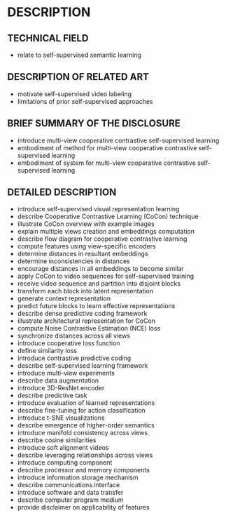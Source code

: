 # DESCRIPTION

## TECHNICAL FIELD

- relate to self-supervised semantic learning

## DESCRIPTION OF RELATED ART

- motivate self-supervised video labeling
- limitations of prior self-supervised approaches

## BRIEF SUMMARY OF THE DISCLOSURE

- introduce multi-view cooperative contrastive self-supervised learning
- embodiment of method for multi-view cooperative contrastive self-supervised learning
- embodiment of system for multi-view cooperative contrastive self-supervised learning

## DETAILED DESCRIPTION

- introduce self-supervised visual representation learning
- describe Cooperative Contrastive Learning (CoCon) technique
- illustrate CoCon overview with example images
- explain multiple views creation and embeddings computation
- describe flow diagram for cooperative contrastive learning
- compute features using view-specific encoders
- determine distances in resultant embeddings
- determine inconsistencies in distances
- encourage distances in all embeddings to become similar
- apply CoCon to video sequences for self-supervised training
- receive video sequence and partition into disjoint blocks
- transform each block into latent representation
- generate context representation
- predict future blocks to learn effective representations
- describe dense predictive coding framework
- illustrate architectural representation for CoCon
- compute Noise Contrastive Estimation (NCE) loss
- synchronize distances across all views
- introduce cooperative loss function
- define similarity loss
- introduce contrastive predictive coding
- describe self-supervised learning framework
- introduce multi-view experiments
- describe data augmentation
- introduce 3D-ResNet encoder
- describe predictive task
- introduce evaluation of learned representations
- describe fine-tuning for action classification
- introduce t-SNE visualizations
- describe emergence of higher-order semantics
- introduce manifold consistency across views
- describe cosine similarities
- introduce soft alignment videos
- describe leveraging relationships across views
- introduce computing component
- describe processor and memory components
- introduce information storage mechanism
- describe communications interface
- introduce software and data transfer
- describe computer program medium
- provide disclaimer on applicability of features

